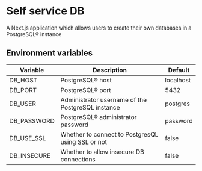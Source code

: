 # Self service DB

A Next.js application which allows users to create their own databases in a PostgreSQL® instance

## Environment variables

| Variable    | Description                                       | Default   |
| ----------- | ------------------------------------------------- | --------- |
| DB_HOST     | PostgreSQL® host                                  | localhost |
| DB_PORT     | PostgreSQL® port                                  | 5432      |
| DB_USER     | Administrator username of the PostgreSQL instance | postgres  |
| DB_PASSWORD | PostgreSQL® administrator password                | password  |
| DB_USE_SSL  | Whether to connect to PostgresQL using SSL or not | false     |
| DB_INSECURE | Whether to allow insecure DB connections          | false     |

